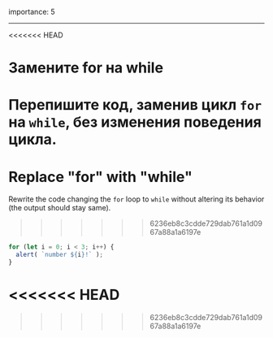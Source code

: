 importance: 5

---

<<<<<<< HEAD
# Замените for на while

Перепишите код, заменив цикл `for` на `while`, без изменения поведения цикла.
=======
# Replace "for" with "while"

Rewrite the code changing the `for` loop to `while` without altering its behavior (the output should stay same).
>>>>>>> 6236eb8c3cdde729dab761a1d0967a88a1a6197e

```js run
for (let i = 0; i < 3; i++) {
  alert( `number ${i}!` );
}
```
<<<<<<< HEAD
=======

>>>>>>> 6236eb8c3cdde729dab761a1d0967a88a1a6197e
